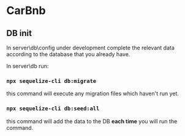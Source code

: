 # CarBnb

## DB init

In server\db\config under development complete the relevant data according to the database that you already have.

In server\db run:

### `npx sequelize-cli db:migrate`
this command will execute any migration files which haven't run yet.

### `npx sequelize-cli db:seed:all`
this command will add the data to the DB **each time** you will run the command.


